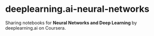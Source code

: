 # deeplearning.ai-neural-networks


Sharing notebooks for <b> Neural Networks and Deep Learning </b> by deeplearning.ai on Coursera.
